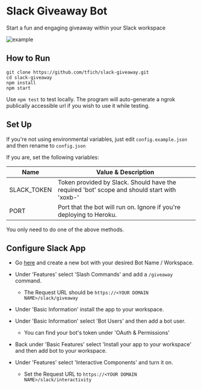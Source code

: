 # Slack Giveaway Bot
Start a fun and engaging giveaway within your Slack workspace

![example](https://i.imgur.com/dd32fAr.gif)

## How to Run
```
git clone https://github.com/tfich/slack-giveaway.git
cd slack-giveaway
npm install
npm start
```

Use `npm test` to test locally. The program will auto-generate a ngrok publically accessible url 
if you wish to use it while testing.

## Set Up
If you're not using environmental variables, just edit `config.example.json` and then rename to `config.json`

If you are, set the following variables:

|     Name    |                                     Value & Description                                     |
|-------------|---------------------------------------------------------------------------------------------|
| SLACK_TOKEN | Token provided by Slack. Should have the required 'bot' scope and should start with 'xoxb-' |
| PORT        | Port that the bot will run on. Ignore if you're deploying to Heroku.                        |

You only need to do one of the above methods.

## Configure Slack App

- Go [here](https://api.slack.com/apps?new_app=1) and create a new bot with your desired Bot Name / Workspace.

- Under 'Features' select 'Slash Commands' and add a `/giveaway` command.
    - The Request URL should be `https://<YOUR DOMAIN NAME>/slack/giveaway`

-  Under 'Basic Information' install the app to your workspace.

- Under 'Basic Information' select 'Bot Users' and then add a bot user.
    - You can find your bot's token under 'OAuth & Permissions'

- Back under 'Basic Features' select 'Install your app to your workspace' and then add bot to your workspace.

- Under 'Features' select 'Interactive Components' and turn it on.
    - Set the Request URL to `https://<YOUR DOMAIN NAME>/slack/interactivity`
